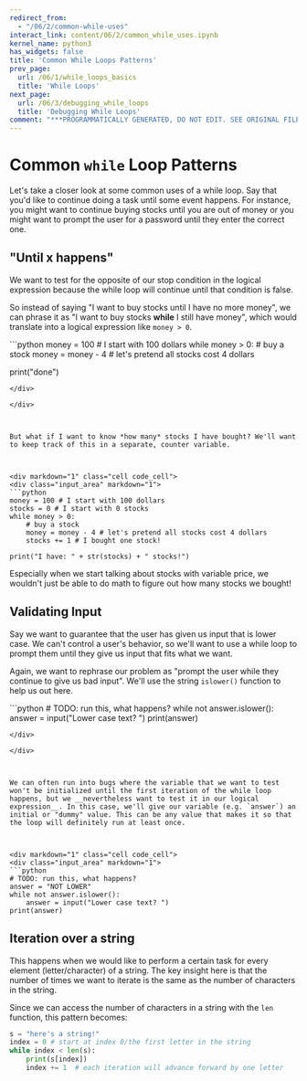```yaml
---
redirect_from:
  - "/06/2/common-while-uses"
interact_link: content/06/2/common_while_uses.ipynb
kernel_name: python3
has_widgets: false
title: 'Common While Loops Patterns'
prev_page:
  url: /06/1/while_loops_basics
  title: 'While Loops'
next_page:
  url: /06/3/debugging_while_loops
  title: 'Debugging While Loops'
comment: "***PROGRAMMATICALLY GENERATED, DO NOT EDIT. SEE ORIGINAL FILES IN /content***"
---
```



Common `while` Loop Patterns
========================

Let's take a closer look at some common uses of a while loop. Say that you'd like to continue doing a task until some event happens. For instance, you might want to continue buying stocks until you are out of money or you might want to prompt the user for a password until they enter the correct one.



"Until x happens" 
-------------------

We want to test for the opposite of our stop condition in the logical expression because the while loop will continue until that condition is false.

So instead of saying "I want to buy stocks until I have no more money", we can phrase it as "I want to buy stocks __while__ I still have money", which would translate into a logical expression like `money > 0`.



<div markdown="1" class="cell code_cell">
<div class="input_area" markdown="1">
```python
money = 100 # I start with 100 dollars
while money > 0:
    # buy a stock
    money = money - 4 # let's pretend all stocks cost 4 dollars
    
print("done")

```
</div>

</div>



But what if I want to know *how many* stocks I have bought? We'll want to keep track of this in a separate, counter variable.



<div markdown="1" class="cell code_cell">
<div class="input_area" markdown="1">
```python
money = 100 # I start with 100 dollars
stocks = 0 # I start with 0 stocks
while money > 0:
    # buy a stock
    money = money - 4 # let's pretend all stocks cost 4 dollars
    stocks += 1 # I bought one stock!
    
print("I have: " + str(stocks) + " stocks!")

```
</div>

</div>



Especially when we start talking about stocks with variable price, we wouldn't just be able to do math to figure out how many stocks we bought!



Validating Input
-----------------

Say we want to guarantee that the user has given us input that is lower case. We can't control a user's behavior, so we'll want to use a while loop to prompt them until they give us input that fits what we want.

Again, we want to rephrase our problem as "prompt the user while they continue to give us bad input". We'll use the string `islower()` function to help us out here.



<div markdown="1" class="cell code_cell">
<div class="input_area" markdown="1">
```python
# TODO: run this, what happens?
while not answer.islower():
    answer = input("Lower case text? ")
print(answer)

```
</div>

</div>



We can often run into bugs where the variable that we want to test won't be initialized until the first iteration of the while loop happens, but we __nevertheless want to test it in our logical expression__. In this case, we'll give our variable (e.g. `answer`) an initial or "dummy" value. This can be any value that makes it so that the loop will definitely run at least once.



<div markdown="1" class="cell code_cell">
<div class="input_area" markdown="1">
```python
# TODO: run this, what happens?
answer = "NOT LOWER"
while not answer.islower():
    answer = input("Lower case text? ")
print(answer)

```
</div>

</div>



Iteration over a string
---------------

This happens when we would like to perform a certain task for every element (letter/character) of a string. The key insight here is that the number of times we want to iterate is the same as the number of characters in the string.

Since we can access the number of characters in a string with the `len` function, this pattern becomes:

```python
s = "here's a string!"
index = 0 # start at index 0/the first letter in the string
while index < len(s):
    print(s[index])
    index += 1  # each iteration will advance forward by one letter
```


